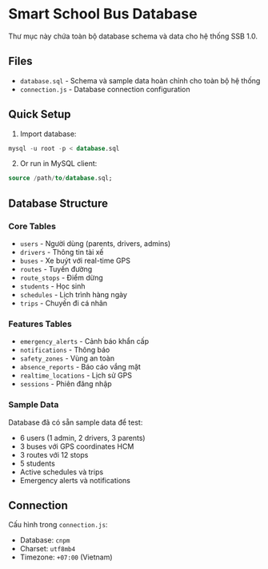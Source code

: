 # Smart School Bus Database

Thư mục này chứa toàn bộ database schema và data cho hệ thống SSB 1.0.

## Files

- `database.sql` - Schema và sample data hoàn chỉnh cho toàn bộ hệ thống
- `connection.js` - Database connection configuration

## Quick Setup

1. Import database:
```sql
mysql -u root -p < database.sql
```

2. Or run in MySQL client:
```sql
source /path/to/database.sql;
```

## Database Structure

### Core Tables
- `users` - Người dùng (parents, drivers, admins)
- `drivers` - Thông tin tài xế
- `buses` - Xe buýt với real-time GPS
- `routes` - Tuyến đường
- `route_stops` - Điểm dừng
- `students` - Học sinh
- `schedules` - Lịch trình hàng ngày
- `trips` - Chuyến đi cá nhân

### Features Tables
- `emergency_alerts` - Cảnh báo khẩn cấp
- `notifications` - Thông báo
- `safety_zones` - Vùng an toàn
- `absence_reports` - Báo cáo vắng mặt
- `realtime_locations` - Lịch sử GPS
- `sessions` - Phiên đăng nhập

### Sample Data
Database đã có sẵn sample data để test:
- 6 users (1 admin, 2 drivers, 3 parents)
- 3 buses với GPS coordinates HCM
- 3 routes với 12 stops
- 5 students
- Active schedules và trips
- Emergency alerts và notifications

## Connection
Cấu hình trong `connection.js`:
- Database: `cnpm`
- Charset: `utf8mb4`
- Timezone: `+07:00` (Vietnam)